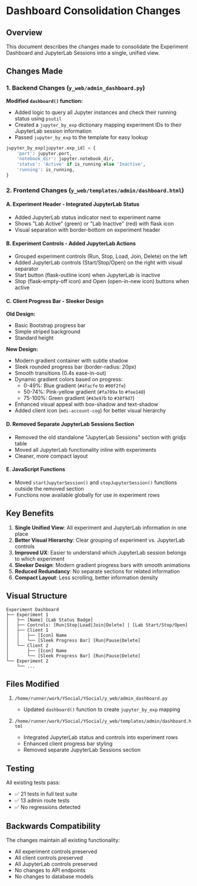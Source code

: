 # Dashboard Consolidation Changes

## Overview
This document describes the changes made to consolidate the Experiment Dashboard and JupyterLab Sessions into a single, unified view.

## Changes Made

### 1. Backend Changes (`y_web/admin_dashboard.py`)

**Modified `dashboard()` function:**
- Added logic to query all Jupyter instances and check their running status using `psutil`
- Created a `jupyter_by_exp` dictionary mapping experiment IDs to their JupyterLab session information
- Passed `jupyter_by_exp` to the template for easy lookup

```python
jupyter_by_exp[jupyter.exp_id] = {
    'port': jupyter.port,
    'notebook_dir': jupyter.notebook_dir,
    'status': 'Active' if is_running else 'Inactive',
    'running': is_running,
}
```

### 2. Frontend Changes (`y_web/templates/admin/dashboard.html`)

#### A. Experiment Header - Integrated JupyterLab Status
- Added JupyterLab status indicator next to experiment name
- Shows "Lab Active" (green) or "Lab Inactive" (red) with flask icon
- Visual separation with border-bottom on experiment header

#### B. Experiment Controls - Added JupyterLab Actions
- Grouped experiment controls (Run, Stop, Load, Join, Delete) on the left
- Added JupyterLab controls (Start/Stop/Open) on the right with visual separator
- Start button (flask-outline icon) when JupyterLab is inactive
- Stop (flask-empty-off icon) and Open (open-in-new icon) buttons when active

#### C. Client Progress Bar - Sleeker Design
**Old Design:**
- Basic Bootstrap progress bar
- Simple striped background
- Standard height

**New Design:**
- Modern gradient container with subtle shadow
- Sleek rounded progress bar (border-radius: 20px)
- Smooth transitions (0.4s ease-in-out)
- Dynamic gradient colors based on progress:
  - 0-49%: Blue gradient (`#4facfe` to `#00f2fe`)
  - 50-74%: Pink-yellow gradient (`#fa709a` to `#fee140`)
  - 75-100%: Green gradient (`#43e97b` to `#38f9d7`)
- Enhanced visual appeal with box-shadow and text-shadow
- Added client icon (`mdi-account-cog`) for better visual hierarchy

#### D. Removed Separate JupyterLab Sessions Section
- Removed the old standalone "JupyterLab Sessions" section with gridjs table
- Moved all JupyterLab functionality inline with experiments
- Cleaner, more compact layout

#### E. JavaScript Functions
- Moved `startJupyterSession()` and `stopJupyterSession()` functions outside the removed section
- Functions now available globally for use in experiment rows

## Key Benefits

1. **Single Unified View**: All experiment and JupyterLab information in one place
2. **Better Visual Hierarchy**: Clear grouping of experiment vs. JupyterLab controls
3. **Improved UX**: Easier to understand which JupyterLab session belongs to which experiment
4. **Sleeker Design**: Modern gradient progress bars with smooth animations
5. **Reduced Redundancy**: No separate sections for related information
6. **Compact Layout**: Less scrolling, better information density

## Visual Structure

```
Experiment Dashboard
├── Experiment 1
│   ├── [Name] [Lab Status Badge]
│   ├── Controls: [Run|Stop|Load|Join|Delete] | [Lab Start/Stop/Open]
│   ├── Client 1
│   │   ├── [Icon] Name
│   │   └── [Sleek Progress Bar] [Run|Pause|Delete]
│   └── Client 2
│       ├── [Icon] Name
│       └── [Sleek Progress Bar] [Run|Pause|Delete]
└── Experiment 2
    └── ...
```

## Files Modified

1. `/home/runner/work/YSocial/YSocial/y_web/admin_dashboard.py`
   - Updated `dashboard()` function to create `jupyter_by_exp` mapping

2. `/home/runner/work/YSocial/YSocial/y_web/templates/admin/dashboard.html`
   - Integrated JupyterLab status and controls into experiment rows
   - Enhanced client progress bar styling
   - Removed separate JupyterLab Sessions section

## Testing

All existing tests pass:
- ✅ 21 tests in full test suite
- ✅ 13 admin route tests
- ✅ No regressions detected

## Backwards Compatibility

The changes maintain all existing functionality:
- All experiment controls preserved
- All client controls preserved
- All JupyterLab controls preserved
- No changes to API endpoints
- No changes to database models
